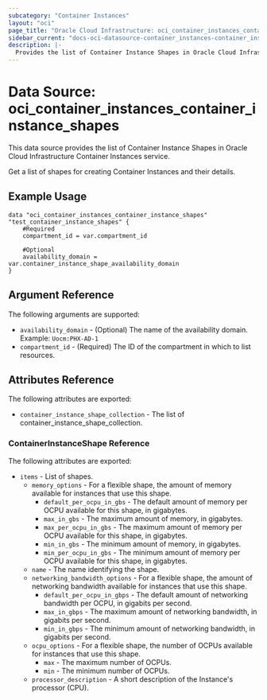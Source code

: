 ```yaml
---
subcategory: "Container Instances"
layout: "oci"
page_title: "Oracle Cloud Infrastructure: oci_container_instances_container_instance_shapes"
sidebar_current: "docs-oci-datasource-container_instances-container_instance_shapes"
description: |-
  Provides the list of Container Instance Shapes in Oracle Cloud Infrastructure Container Instances service
---
```


# Data Source: oci_container_instances_container_instance_shapes
This data source provides the list of Container Instance Shapes in Oracle Cloud Infrastructure Container Instances service.

Get a list of shapes for creating Container Instances and their details.

## Example Usage

```hcl
data "oci_container_instances_container_instance_shapes" "test_container_instance_shapes" {
	#Required
	compartment_id = var.compartment_id

	#Optional
	availability_domain = var.container_instance_shape_availability_domain
}
```

## Argument Reference

The following arguments are supported:

* `availability_domain` - (Optional) The name of the availability domain.  Example: `Uocm:PHX-AD-1` 
* `compartment_id` - (Required) The ID of the compartment in which to list resources.


## Attributes Reference

The following attributes are exported:

* `container_instance_shape_collection` - The list of container_instance_shape_collection.

### ContainerInstanceShape Reference

The following attributes are exported:

* `items` - List of shapes.
	* `memory_options` - For a flexible shape, the amount of memory available for instances that use this shape. 
		* `default_per_ocpu_in_gbs` - The default amount of memory per OCPU available for this shape, in gigabytes. 
		* `max_in_gbs` - The maximum amount of memory, in gigabytes. 
		* `max_per_ocpu_in_gbs` - The maximum amount of memory per OCPU available for this shape, in gigabytes. 
		* `min_in_gbs` - The minimum amount of memory, in gigabytes. 
		* `min_per_ocpu_in_gbs` - The minimum amount of memory per OCPU available for this shape, in gigabytes. 
	* `name` - The name identifying the shape. 
	* `networking_bandwidth_options` - For a flexible shape, the amount of networking bandwidth available for instances that use this shape. 
		* `default_per_ocpu_in_gbps` - The default amount of networking bandwidth per OCPU, in gigabits per second. 
		* `max_in_gbps` - The maximum amount of networking bandwidth, in gigabits per second. 
		* `min_in_gbps` - The minimum amount of networking bandwidth, in gigabits per second. 
	* `ocpu_options` - For a flexible shape, the number of OCPUs available for instances that use this shape. 
		* `max` - The maximum number of OCPUs. 
		* `min` - The minimum number of OCPUs. 
	* `processor_description` - A short description of the Instance's processor (CPU). 

